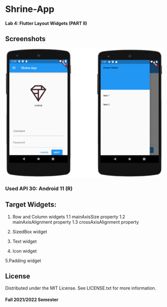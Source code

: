 # Shrine-App
#### Lab 4: Flutter Layout Widgets (PART II)

## Screenshots

![Shrine App 1](https://github.com/mennatallahhassan/Shrine-App/blob/main/screenshots/application.png)


### Used API 30: Android 11 (R)

## Target Widgets:
1. Row and Column widgets
1.1 mainAxisSize property
1.2 mainAxisAlignment property
1.3 crossAxisAlignment property

2. SizedBox widget

3. Text widget

4. Icon widget

5.Padding widget



## License
Distributed under the MIT License. See LICENSE.txt for more information.

#### Fall 2021/2022 Semester

